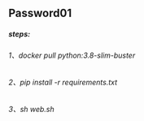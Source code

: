 ## Password01

##### steps:

###### 1、docker pull python:3.8-slim-buster
###### 2、pip install -r requirements.txt
###### 3、sh web.sh
